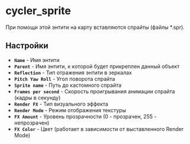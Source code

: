 ﻿# cycler_sprite

При помощи этой энтити на карту вставляются спрайты (файлы *.spr).

## Настройки

- **`Name`** - Имя энтити
- **`Parent`** - Имя энтити, к которой будет прикреплен данный объект
- **`Reflection`** - Тип отражения энтити в зеркалах
- **`Pitch Yaw Roll`** - Угол поворота спрайта
- **`Sprite name`** - Путь до кастомного спрайта
- **`Frames per second`** - Скорость проигрывания анимации спрайта (кадры в секунду)
- **`Render FX`** - Тип визуального эффекта
- **`Render Mode`** - Режим отображения текстуры
- **`FX Amount`** - Уровень прозрачности (0 - прозрачен, 255 - непрозрачен)
- **`FX Color`** - Цвет (работает в зависимости от выставленного Render Mode)
